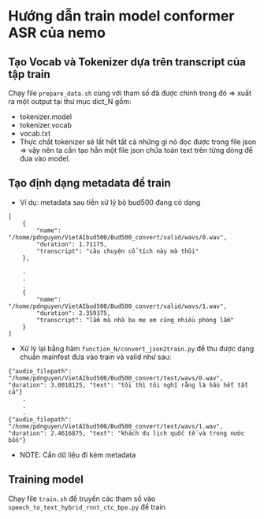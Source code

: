 # Hướng dẫn train model conformer ASR của nemo
## Tạo Vocab và Tokenizer dựa trên transcript của tập train
Chạy file ```prepare_data.sh``` cùng với tham số đã được chỉnh trong đó => xuất ra một output tại thư mục dict_N gồm:
- tokenizer.model
- tokenizer.vocab
- vocab.txt
- Thực chất tokenizer sẽ lất hết tất cả những gì nó đọc được trong file json => vậy nên ta cần tạo hẳn một file json chứa toàn text trên từng dòng để đưa vào model.
## Tạo định dạng metadata để train
- Ví dụ: metadata sau tiền xử lý bộ bud500 đang có dạng
```
[
    {
        "name": "/home/pdnguyen/VietAIbud500/Bud500_convert/valid/wavs/0.wav",
        "duration": 1.71175,
        "transcript": "câu chuyện cổ tích này mà thôi"
    },
    
    .
    .
    .
    {
        "name": "/home/pdnguyen/VietAIbud500/Bud500_convert/valid/wavs/1.wav",
        "duration": 2.359375,
        "transcript": "lắm mà nhà ba mẹ em cũng nhiều phòng lắm"
    }
]
```
- Xử lý lại bằng hàm ```function_N/convert_json2train.py``` để thu được dạng chuẩn mainfest đưa vào train và valid như sau:
```
{"audio_filepath": "/home/pdnguyen/VietAIbud500/Bud500_convert/test/wavs/0.wav", "duration": 3.0018125, "text": "tôi thì tôi nghĩ rằng là hầu hết tất cả"}
    .
    .
    .
{"audio_filepath": "/home/pdnguyen/VietAIbud500/Bud500_convert/test/wavs/1.wav", "duration": 2.4616875, "text": "khách du lịch quốc tế và trong nước bốn"}
```
* NOTE: Cần dữ liệu đi kèm metadata
## Training model
Chạy file ```train.sh``` để truyền các tham số vào ```speech_to_text_hybrid_rnnt_ctc_bpe.py``` để train